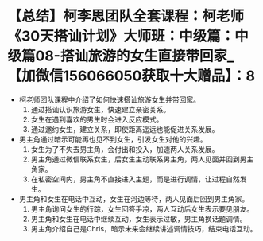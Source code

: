 # 【总结】柯李思团队全套课程：柯老师《30天搭讪计划》大师班：中级篇：中级篇08-搭讪旅游的女生直接带回家_【加微信156066050获取十大赠品】：8

-   柯老师团队课程中介绍了如何快速搭讪旅游女生并带回家。
    1.  通过搭讪认识旅游女生，快速建立亲密关系。
    2.  女生在遇到喜欢的男生时会进入反应模式。
    3.  通过邀约女生，建立关系，即使距离遥远也能促进关系发展。
-   男主角通过暗示可能再也见不到女生，引发女生对他的兴趣。
    1.  女生为了不失去男主角，会付出和投入，加速两人关系发展。
    2.  男主角通过微信联系女生，后女生主动联系男主角，两人见面并回到男主角家。
    3.  在私密空间内，男主角不直接进入主题，而是进行调情，让过程自然发生。
-   男主角和女生在电话中互动，女生在河边等待，两人见面后回到男主角家。
    1.  男主角询问女生的行踪，女生回答手凉，两人互动后女生表示要见朋友。
    2.  男主角和女生在电话中继续互动，女生表示过敏，男主角换话题调情。
    3.  男主角介绍自己是Chris，暗示未来会继续讲述调情技巧，结束电话互动。